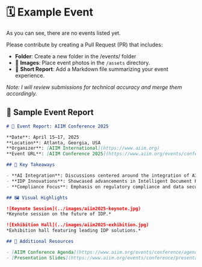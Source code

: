 # 🗓️ Example Event

As you can see, there are no events listed yet.

Please contribute by creating a Pull Request (PR) that includes:

* **Folder**: Create a new folder in the /events/ folder
* 📸 **Images**: Place event photos in the `/assets` directory.
* 📝 **Short Report**: Add a Markdown file summarizing your event experience.

*Note: I will review submissions for technical accuracy and merge them accordingly.*

## 📄 Sample Event Report

```markdown
# 📌 Event Report: AIIM Conference 2025

**Date**: April 15–17, 2025  
**Location**: Atlanta, Georgia, USA  
**Organizer**: [AIIM International](https://www.aiim.org)  
**Event URL**: [AIIM Conference 2025](https://www.aiim.org/events/conference)

## 🧠 Key Takeaways

- **AI Integration**: Discussions centered around the integration of AI in document processing workflows.
- **IDP Innovations**: Showcased advancements in Intelligent Document Processing, including real-time data extraction and analysis.
- **Compliance Focus**: Emphasis on regulatory compliance and data security in document management systems.

## 🖼️ Visual Highlights

![Keynote Session](../images/aiim2025-keynote.jpg)
*Keynote session on the future of IDP.*

![Exhibition Hall](../images/aiim2025-exhibition.jpg)
*Exhibition hall featuring leading IDP solutions.*

## 🔗 Additional Resources

- [AIIM Conference Agenda](https://www.aiim.org/events/conference/agenda)
- [Presentation Slides](https://www.aiim.org/events/conference/presentations)

```

